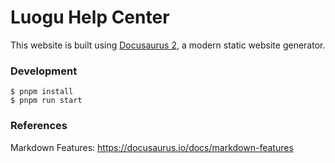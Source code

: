 # Luogu Help Center

This website is built using [Docusaurus 2](https://docusaurus.io/), a modern static website generator.

### Development

```
$ pnpm install
$ pnpm run start
```

### References

Markdown Features: https://docusaurus.io/docs/markdown-features
